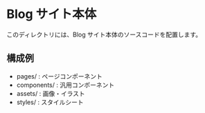 # Blog サイト本体

このディレクトリには、Blog サイト本体のソースコードを配置します。

## 構成例
- pages/ : ページコンポーネント
- components/ : 汎用コンポーネント
- assets/ : 画像・イラスト
- styles/ : スタイルシート
